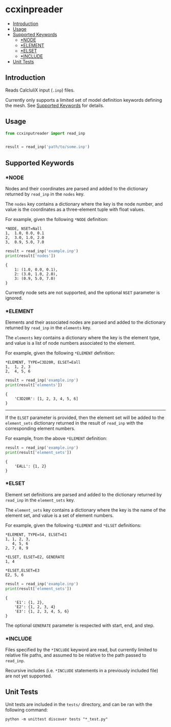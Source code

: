 # ccxinpreader

* [Introduction](#introduction)
* [Usage](#usage)
* [Supported Keywords](#supported-keywords)
    * [*NODE](#node)
    * [*ELEMENT](#element)
    * [*ELSET](#elset)
    * [*INCLUDE](#include)
* [Unit Tests](#unit-tests)

## Introduction
Reads CalcluliX input (`.inp`) files.

Currently only supports a limited set of model definition keywords defining the mesh. See [Supported Keywords](#supported-keywords) for details.

## Usage
```python
from ccxinputreader import read_inp


result = read_inp('path/to/some.inp')
```

## Supported Keywords

### *NODE
Nodes and their coordinates are parsed and added to the dictionary returned by `read_inp` in the `nodes` key.

The `nodes` key contains a dictionary where the key is the node number, and value is the coordinates as a three-element tuple with float values.

For example, given the following `*NODE` definition:
```
*NODE, NSET=Nall
1,  1.0, 0.0, 0.1
2,  3.0, 1.0, 2.0
3,  0.9, 5.0, 7.0
```
```python
result = read_inp('example.inp')
print(result['nodes'])
```
```
{
    1: (1.0, 0.0, 0.1),
    2: (3.0, 1.0, 2.0),
    3: (0.9, 5.0, 7.0)
}
```

Currently node sets are not supported, and the optional `NSET` parameter is ignored.

### *ELEMENT
Elements and their associated nodes are parsed and added to the dictionary returned by `read_inp` in the `elements` key.

The `elements` key contains a dictionary where the key is the element type, and value is a list of node numbers associated to the element.

For example, given the following `*ELEMENT` definition:
```
*ELEMENT, TYPE=C3D20R, ELSET=Eall
1,  1, 2, 3
2,  4, 5, 6
```
```python
result = read_inp('example.inp')
print(result['elements'])
```
```
{
    'C3D20R': [1, 2, 3, 4, 5, 6]
}
```

---

If the `ELSET` parameter is provided, then the element set will be added to the `element_sets` dictionary returned in the result of `read_inp` with the corresponding element numbers.

For example, from the above `*ELEMENT` definition:
```python
result = read_inp('example.inp')
print(result['element_sets'])
```
```
{
    'EALL': {1, 2}
}
```

### *ELSET
Element set definitions are parsed and added to the dictionary returned by `read_inp` in the `element_sets` key.

The `element_sets` key contains a dictionary where the key is the name of the element set, and value is a set of element numbers.

For example, given the following `*ELEMENT` and `*ELSET` definitions:
```
*ELEMENT, TYPE=S4, ELSET=E1
1, 1, 2, 3,
   4, 5, 6
2, 7, 8, 9

*ELSET, ELSET=E2, GENERATE
1, 4

*ELSET,ELSET=E3
E2, 5, 6
```
```python
result = read_inp('example.inp')
print(result['element_sets'])
```
```
{
    'E1': {1, 2},
    'E2': {1, 2, 3, 4}
    'E3': {1, 2, 3, 4, 5, 6}
}
```
The optional `GENERATE` parameter is respected with start, end, and step.

### *INCLUDE
Files specified by the `*INCLUDE` keyword are read, but currently limited to relative file paths, and assumed to be relative to the path passed to `read_inp`.

Recursive includes (i.e. `*INCLUDE` statements in a previously included file) are not yet supported.

## Unit Tests
Unit tests are included in the `tests/` directory, and can be ran with the following command:

    python -m unittest discover tests "*_test.py"
